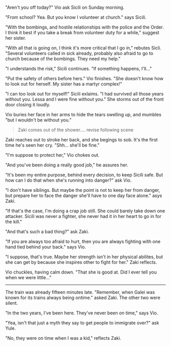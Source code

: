 "Aren't you off today?" Vio ask Sicili on Sunday morning. 

"From school? Yea. But you know I volunteer at church." says Sicili.

"With the bombings, and hostile relationships with the police and the Order. I think it best if you take a break from volunteer duty for a while," suggest her sister.

"With all that is going on, I think it's more critical that I go in," rebutes Sicli. "Several volunteers called in sick already, probably also afraid to go to church because of the bombings. They need my help."

"I understands the risk," Sicili continues. "If something happens, I'll..."

"Put the safety of others before hers." Vio finishes. "She doesn't know how to look out for herself. My sister has a martyr complex!"

"I can too look out for myself!" Sicili exlaims. "I had survived all those years without you. Lessa and I were fine without you." She storms out of the front door closing it loudly.

Vio buries her face in her arms to hide the tears swelling up, and mumbles "but I wouldn't be without you."

> Zaki comes out of the shower.... revise following scene

Zaki reaches out to stroke her back, and she begings to sob. It's the first time he's seen her cry. "Shh... she'll be fine."

"I'm suppose to protect her," Vio chokes out.

"And you've been doing a really good job," he assures her.

"It's been my entire purpose, behind every decision, to keep Sicili safe. But how can I do that when she's running into danger?" ask Vio.

"I don't have siblings. But maybe the point is not to keep her from danger, but prepare her to face the danger she'll have to one day face alone." asys Zaki.

"If that's the case, I'm doing a crap job still. She could barely take down one attacker. Sicili was never a fighter, she never had it in her heart to go in for the kill."

"And that's such a bad thing?" ask Zaki.

"If you are always too afraid to hurt, then you are always fighting with one hand tied behind your back." says Vio.

"I suppose, that's true. Maybe her strength isn't in her physical abilites, but she can get by because she inspires other to fight for her." Zaki reflects.

Vio chuckles, having calm down. "That she is good at. Did I ever tell you when we were little..."

---

The train was already fifteen minutes late. "Remember, when Galei was known for its trains always being ontime." asked Zaki. The other two were silent. 

"In the two years, I've been here. They've never been on time," says Vio.

"Yea, isn't that just a myth they say to get people to immigrate over?" ask Yule.

"No, they were on time when I was a kid," reflects Zaki.

